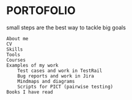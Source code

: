 # PORTOFOLIO
small steps are the best way to tackle big goals

    About me
    CV
    Skills
    Tools
    Courses
    Examples of my work
        Test cases and work in TestRail
        Bug reports and work in Jira
        Mindmaps and diagrams
        Scripts for PICT (pairwise testing)
    Books I have read
